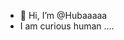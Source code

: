 - 👋 Hi, I’m @Hubaaaaa
- I am curious human .... 
<!---
Hubaaaaa/Hubaaaaa is a ✨ special ✨ repository because its `README.md` (this file) appears on your GitHub profile.
You can click the Preview link to take a look at your changes.
--->
